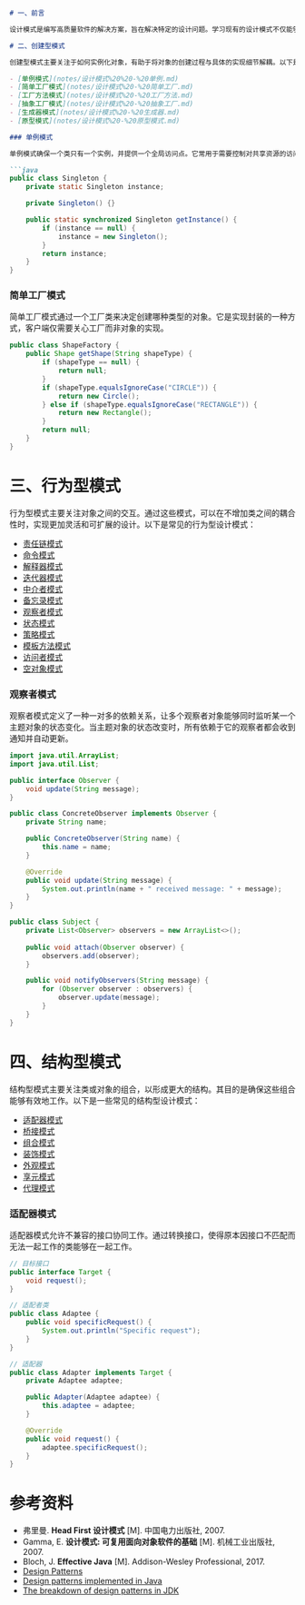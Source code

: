 ```markdown
# 一、前言

设计模式是编写高质量软件的解决方案，旨在解决特定的设计问题。学习现有的设计模式不仅能够提高代码的重用性，还有助于在团队或项目中进行更高效的沟通。掌握设计模式的术语可以让我们用更简洁的语言讨论复杂问题，而不需要深入底层细节。

# 二、创建型模式

创建型模式主要关注于如何实例化对象，有助于将对象的创建过程与具体的实现细节解耦。以下是几种常见的创建型设计模式：

- [单例模式](notes/设计模式%20%20-%20单例.md)
- [简单工厂模式](notes/设计模式%20-%20简单工厂.md)
- [工厂方法模式](notes/设计模式%20-%20工厂方法.md)
- [抽象工厂模式](notes/设计模式%20-%20抽象工厂.md)
- [生成器模式](notes/设计模式%20-%20生成器.md)
- [原型模式](notes/设计模式%20-%20原型模式.md)

### 单例模式

单例模式确保一个类只有一个实例，并提供一个全局访问点。它常用于需要控制对共享资源的访问时，例如线程池或配置管理器。

```java
public class Singleton {
    private static Singleton instance;

    private Singleton() {}

    public static synchronized Singleton getInstance() {
        if (instance == null) {
            instance = new Singleton();
        }
        return instance;
    }
}
```

### 简单工厂模式

简单工厂模式通过一个工厂类来决定创建哪种类型的对象。它是实现封装的一种方式，客户端仅需要关心工厂而非对象的实现。

```java
public class ShapeFactory {
    public Shape getShape(String shapeType) {
        if (shapeType == null) {
            return null;
        }
        if (shapeType.equalsIgnoreCase("CIRCLE")) {
            return new Circle();
        } else if (shapeType.equalsIgnoreCase("RECTANGLE")) {
            return new Rectangle();
        }
        return null;
    }
}
```

# 三、行为型模式

行为型模式主要关注对象之间的交互。通过这些模式，可以在不增加类之间的耦合性时，实现更加灵活和可扩展的设计。以下是常见的行为型设计模式：

- [责任链模式](notes/设计模式%20-%20责任链.md)
- [命令模式](notes/设计模式%20-%20命令.md)
- [解释器模式](notes/设计模式%20-%20解释器.md)
- [迭代器模式](notes/设计模式%20-%20迭代器.md)
- [中介者模式](notes/设计模式%20-%20中介者.md)
- [备忘录模式](notes/设计模式%20-%20备忘录.md)
- [观察者模式](notes/设计模式%20-%20观察者.md)
- [状态模式](notes/设计模式%20-%20状态.md)
- [策略模式](notes/设计模式%20-%20策略.md)
- [模板方法模式](notes/设计模式%20-%20模板方法.md)
- [访问者模式](notes/设计模式%20-%20访问者.md)
- [空对象模式](notes/设计模式%20-%20空对象.md)

### 观察者模式

观察者模式定义了一种一对多的依赖关系，让多个观察者对象能够同时监听某一个主题对象的状态变化。当主题对象的状态改变时，所有依赖于它的观察者都会收到通知并自动更新。

```java
import java.util.ArrayList;
import java.util.List;

public interface Observer {
    void update(String message);
}

public class ConcreteObserver implements Observer {
    private String name;

    public ConcreteObserver(String name) {
        this.name = name;
    }

    @Override
    public void update(String message) {
        System.out.println(name + " received message: " + message);
    }
}

public class Subject {
    private List<Observer> observers = new ArrayList<>();
    
    public void attach(Observer observer) {
        observers.add(observer);
    }

    public void notifyObservers(String message) {
        for (Observer observer : observers) {
            observer.update(message);
        }
    }
}
```

# 四、结构型模式

结构型模式主要关注类或对象的组合，以形成更大的结构。其目的是确保这些组合能够有效地工作。以下是一些常见的结构型设计模式：

- [适配器模式](notes/设计模式%20-%20适配器.md)
- [桥接模式](notes/设计模式%20-%20桥接.md)
- [组合模式](notes/设计模式%20-%20组合.md)
- [装饰模式](notes/设计模式%20-%20装饰.md)
- [外观模式](notes/设计模式%20-%20外观.md)
- [享元模式](notes/设计模式%20-%20享元.md)
- [代理模式](notes/设计模式%20-%20代理.md)

### 适配器模式

适配器模式允许不兼容的接口协同工作。通过转换接口，使得原本因接口不匹配而无法一起工作的类能够在一起工作。

```java
// 目标接口
public interface Target {
    void request();
}

// 适配者类
public class Adaptee {
    public void specificRequest() {
        System.out.println("Specific request");
    }
}

// 适配器
public class Adapter implements Target {
    private Adaptee adaptee;

    public Adapter(Adaptee adaptee) {
        this.adaptee = adaptee;
    }

    @Override
    public void request() {
        adaptee.specificRequest();
    }
}
```

# 参考资料

- 弗里曼. **Head First 设计模式** [M]. 中国电力出版社, 2007.
- Gamma, E. **设计模式: 可复用面向对象软件的基础** [M]. 机械工业出版社, 2007.
- Bloch, J. **Effective Java** [M]. Addison-Wesley Professional, 2017.
- [Design Patterns](http://www.oodesign.com/)
- [Design patterns implemented in Java](http://java-design-patterns.com/)
- [The breakdown of design patterns in JDK](http://www.programering.com/a/MTNxAzMwATY.html)
```
